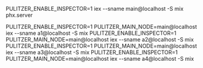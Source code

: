 PULITZER_ENABLE_INSPECTOR=1 iex --sname main@localhost -S mix phx.server

PULITZER_ENABLE_INSPECTOR=1 PULITZER_MAIN_NODE=main@localhost iex --sname a1@localhost -S mix
PULITZER_ENABLE_INSPECTOR=1 PULITZER_MAIN_NODE=main@localhost iex --sname a2@localhost -S mix
PULITZER_ENABLE_INSPECTOR=1 PULITZER_MAIN_NODE=main@localhost iex --sname a3@localhost -S mix
PULITZER_ENABLE_INSPECTOR=1 PULITZER_MAIN_NODE=main@localhost iex --sname a4@localhost -S mix
